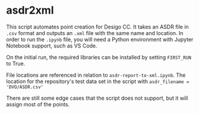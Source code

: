 # asdr2xml

This script automates point creation for Desigo CC. It takes an ASDR file in `.csv` format and outputs an `.xml` file with the same name and location. In order to run the `.ipynb` file, you will need a Python environment with Jupyter Notebook support, such as VS Code.

On the initial run, the required libraries can be installed by setting `FIRST_RUN` to True.

File locations are referenced in relation to `asdr-report-to-xml.ipynb`. The location for the repository's test data set in the script with `asdr_filename = 'DVO/ASDR.csv'`

There are still some edge cases that the script does not support, but it will assign most of the points.
